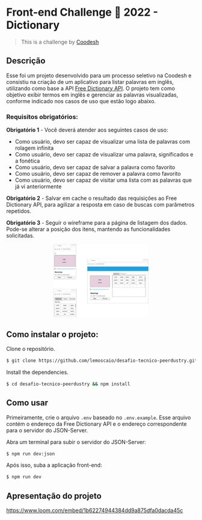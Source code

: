 # Front-end Challenge 🏅 2022 - Dictionary

>  This is a challenge by [Coodesh](https://coodesh.com/)
## Descrição

Esse foi um projeto desenvolvido para um processo seletivo na Coodesh e consistiu na criação de um aplicativo para listar palavras em inglês, utilizando como base a API [Free Dictionary API](https://dictionaryapi.dev/). O projeto tem como objetivo exibir termos em inglês e gerenciar as palavras visualizadas, conforme indicado nos casos de uso que estão logo abaixo.

### Requisitos obrigatórios:

**Obrigatório 1** - Você deverá atender aos seguintes casos de uso:

- Como usuário, devo ser capaz de visualizar uma lista de palavras com rolagem infinita
- Como usuário, devo ser capaz de visualizar uma palavra, significados e a fonética
- Como usuário, devo ser capaz de salvar a palavra como favorito
- Como usuário, devo ser capaz de remover a palavra como favorito
- Como usuário, devo ser capaz de visitar uma lista com as palavras que já vi anteriormente

**Obrigatório 2** - Salvar em cache o resultado das requisições ao Free Dictionary API, para agilizar a resposta em caso de buscas com parâmetros repetidos.

**Obrigatório 3** - Seguir o wireframe para a página de listagem dos dados. Pode-se alterar a posição dos itens, mantendo as funcionalidades solicitadas.

<div align="center"><img src="./img/wireframe.png" width="50%" /></div>

  
## Como instalar o projeto:

Clone o repositório.

```bash
$ git clone https://github.com/lemoscaio/desafio-tecnico-peerdustry.git
```

Install the dependencies.

```bash
$ cd desafio-tecnico-peerdustry && npm install
```

## Como usar

Primeiramente, crie o arquivo `.env` baseado no `.env.example`. Esse arquivo contém o endereço da Free Dictionary API e o endereço correspondente para o servidor do JSON-Server.

Abra um terminal para subir o servidor do JSON-Server:

```bash
$ npm run dev:json
```

Após isso, suba a aplicação front-end:

```bash
$ npm run dev
```


## Apresentação do projeto

https://www.loom.com/embed/1b62274944384dd9a875dfa0dacda45c